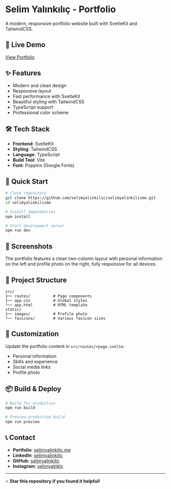 # Selim Yalınkılıç - Portfolio

A modern, responsive portfolio website built with SvelteKit and TailwindCSS.

## 🚀 Live Demo

[View Portfolio](https://www.selimyalinkilic.me/)

## ✨ Features

- Modern and clean design
- Responsive layout
- Fast performance with SvelteKit
- Beautiful styling with TailwindCSS
- TypeScript support
- Professional color scheme

## 🛠️ Tech Stack

- **Frontend**: SvelteKit
- **Styling**: TailwindCSS
- **Language**: TypeScript
- **Build Tool**: Vite
- **Font**: Poppins (Google Fonts)

## 🚀 Quick Start

```bash
# Clone repository
git clone https://github.com/selimyalinkilic/selimyalinkilicme.git
cd selimyalinkilicme

# Install dependencies
npm install

# Start development server
npm run dev
```

## 📱 Screenshots

The portfolio features a clean two-column layout with personal information on the left and profile photo on the right, fully responsive for all devices.

## 📁 Project Structure

```
src/
├── routes/          # Page components
├── app.css          # Global styles
└── app.html         # HTML template
static/
├── images/          # Profile photo
└── favicons/        # Various favicon sizes
```

## 🎨 Customization

Update the portfolio content in `src/routes/+page.svelte`:

- Personal information
- Skills and experience
- Social media links
- Profile photo

## 📦 Build & Deploy

```bash
# Build for production
npm run build

# Preview production build
npm run preview
```

## 📞 Contact

- **Portfolio**: [selimyalinkilic.me](https://www.selimyalinkilic.me/)
- **LinkedIn**: [selimyalinkilic](https://www.linkedin.com/in/selimyalinkilic/)
- **GitHub**: [selimyalinkilic](https://github.com/selimyalinkilic)
- **Instagram**: [selimyalnklc](https://www.instagram.com/selimyalnklc/)

---

⭐ **Star this repository if you found it helpful!**

